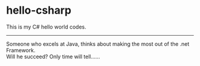 # hello-csharp
This is my C# hello world codes.
***
Someone who excels at Java, thinks about making the most out of the .net Framework.<br>
Will he succeed? Only time will tell......
